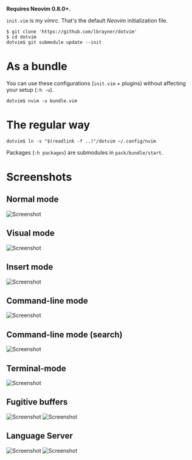 **Requires Neovim 0.8.0+.**

`init.vim` is my *vimrc*. That's the default *Neovim* initialization file.

```
$ git clone 'https://github.com/lbrayner/dotvim'
$ cd dotvim
dotvim$ git submodule update --init
```

# As a bundle

You can use these configurations (`init.vim` + plugins) without affecting your
setup (`:h -u`).

```
dotvim$ nvim -u bundle.vim
```

# The regular way

```
dotvim$ ln -s "$(readlink -f ..)"/dotvim ~/.config/nvim
```

Packages (`:h packages`) are submodules in `pack/bundle/start`.

# Screenshots

## Normal mode

![Screenshot](https://user-images.githubusercontent.com/5733531/236511466-fbb19859-0ec8-4733-8cb1-a64974b37c94.png)

## Visual mode

![Screenshot](https://user-images.githubusercontent.com/5733531/236511428-cd4f4471-7263-4f30-af65-0366a87ccdae.png)

## Insert mode

![Screenshot](https://user-images.githubusercontent.com/5733531/236511440-3778db1e-5735-43c1-adeb-017f26e9cc45.png)

## Command-line mode

![Screenshot](https://user-images.githubusercontent.com/5733531/236511452-b6a4df7c-e49b-4ace-bca7-045b9ace0a8f.png)

## Command-line mode (search)

![Screenshot](https://user-images.githubusercontent.com/5733531/236511457-09f978da-4a95-4f15-a66d-50cb8f3e85fb.png)

## Terminal-mode

![Screenshot](https://user-images.githubusercontent.com/5733531/236511434-6a5a53a8-7b44-4dbb-9758-290ca98a7fb4.png)

## Fugitive buffers

![Screenshot](https://user-images.githubusercontent.com/5733531/236518644-0ed89f4f-8660-4662-ba1c-792a51b355d7.png)
![Screenshot](https://user-images.githubusercontent.com/5733531/236518636-17e29bac-4e36-42f7-bcad-d39504fcceb2.png)

## Language Server

![Screenshot](https://user-images.githubusercontent.com/5733531/236518611-40d4946a-03bc-486c-b3cc-054c2375ad86.png)
![Screenshot](https://user-images.githubusercontent.com/5733531/236528799-e0d4cfcd-e09b-4337-8d94-c1a2f262389b.png)
